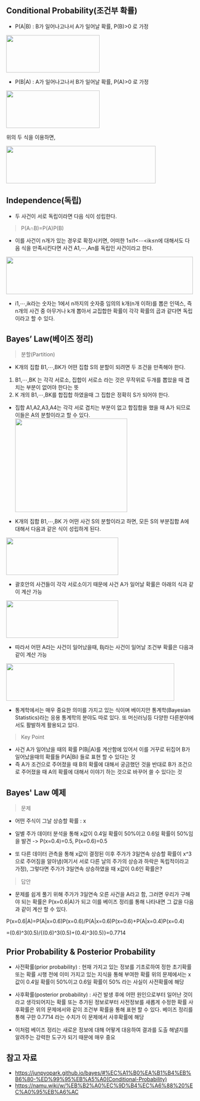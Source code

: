 
Conditional Probability(조건부 확률)
---------------

- P(A|B) : B가 일어나고나서 A가 일어날 확률, P(B)>0 로 가정 

<img src="/bayes1.jpg" width="250px" height="100px" ></img><br/>

- P(B|A) : A가 일어나고나서 B가 일어날 확률, P(A)>0 로 가정

<img src="/bayes2.jpg" width="250px" height="100px" ></img><br/>

위의 두 식을 이용하면,

<img src="/bayes3.jpg" width="400px" height="100px" ></img><br/>


Independence(독립)
----------------
- 두 사건이 서로 독립이라면 다음 식이 성립한다.

> P(A∩B)=P(A)P(B)
 
- 이를 사건이 n개가 있는 경우로 확장시키면,
어떠한 1≤i1<⋯<ik≤n에 대해서도 다음 식을 만족시킨다면 사건 A1,⋯,An를 독립인 사건이라고 한다.

<img src="/bayes4.jpg" width="500px" height="100px" ></img><br/>

- i1,⋯,ik라는 숫자는 1에서 n까지의 숫자중 임의의 k개(n개 이하)를 뽑은 인덱스, 즉 n개의 사건 중 아무거나 k개 뽑아서 교집합한 확률이 각각 확률의 곱과 같다면 독립이라고 할 수 있다.
 

Bayes’ Law(베이즈 정리)
--------------

> 분할(Partition)
- K개의 집합 B1,⋯,BK가 어떤 집합 S의 분할이 되려면 두 조건을 만족해야 한다.
 1. B1,⋯,BK  는 각각 서로소, 집합이 서로소 라는 것은 무작위로 두개를 뽑았을 때 겹치는 부분이 없어야 한다는 뜻
 2. K 개의  B1,⋯,BK를 합집합 하였을때 그 집합은 정확히 S가 되어야 한다. 
 
- 집합 A1,A2,A3,A4는 각각 서로 겹치는 부분이 없고 합집합을 했을 때  A가 되므로 이들은 A의 분할이라고 할 수 있다.
<img src="/bayes5.jpg" width="300px" height="250px" ></img><br/>

- K개의 집합 B1,⋯,BK 가 어떤 사건 S의 분할이라고 하면, 모든 S의 부분집합 A에 대해서 다음과 같은 식이 성립하게 된다. 

<img src="/bayes6.jpg" width="300px" height="100px" ></img><br/>
 
- 괄호안의 사건들이 각각 서로소이기 때문에 사건 A가 일어날 확률은 아래의 식과 같이 계산 가능

<img src="/bayes7.jpg" width="300px" height="100px" ></img><br/>
 
- 따라서 어떤 A라는 사건이 일어났을때, Bj라는 사건이 일어날 조건부 확률은 다음과 같이 계산 가능

<img src="/bayes8.jpg" width="450px" height="100px" ></img><br/>

- 통계학에서는 매우 중요한 의미를 가지고 있는 식이며 베이지안 통계학(Bayesian Statistics)라는 응용 통계학의 분야도 따로 있다. 또 머신러닝등 다양한 다른분야에서도 활발하게 활용되고 있다.

> Key Point

- 사건 A가 일어났을 때의 확률 P(Bj|A)를 계산함에 있어서 이를 거꾸로 뒤집어 B가 일어났을때의 확률들 P(A|Bi) 들로 표현 할 수 있다는 것
- 즉 A가 조건으로 주어졌을 때 B의 확률에 대해서 궁금했던 것을 반대로 B가 조건으로 주어졌을 때 A의 확률에 대해서 이야기 하는 것으로 바꾸어 쓸 수 있다는 것

Bayes' Law 예제
-------------
> 문제
- 어떤 주식이 그날 상승할 확률 : x
- 일별 주가 데이터 분석을 통해 x값이 0.4일 확률이 50%이고 0.6일 확률이 50%임을 발견 -> P(x=0.4)=0.5, P(x=0.6)=0.5
 
- 또 다른 데이터 관측을 통해 x값이 결정된 이후 주가가 3일연속 상승할 확률이 x^3으로 주어짐을 알아냄(여기서 서로 다른 날의 주가의 상승과 하락은 독립적이라고 가정), 그렇다면 주가가 3일연속 상승하였을 때 x값이 0.6인 확률은?

> 답안
- 문제를 쉽게 풀기 위해 주가가 3일연속 오른 사건을 A라고 함, 그러면 우리가 구해야 되는 확률은 P(x=0.6|A)가 되고 이를 베이즈 정리를 통해 나타내면 그 값을 다음과 같이 계산 할 수 있다.

P(x=0.6|A)=P(A|x=0.6)P(x=0.6)/P(A|x=0.6)P(x=0.6)+P(A|x=0.4)P(x=0.4)
 
=(0.6)^3(0.5)/{(0.6)^3(0.5)+(0.4)^3(0.5)}=0.7714


Prior Probability & Posterior Probability
-----------------
- 사전확률(prior probability) : 현재 가지고 있는 정보를 기초로하여 정한 초기확률 또는 확률 시행 전에 이미 가지고 있는 지식을 통해 부여한 확률
위의 문제에서는 x값이 0.4일 확률이 50%이고 0.6일 확률이 50% 라는 사실이 사전확률에 해당

- 사후확률(posterior probability) : 사건 발생 후에 어떤 원인으로부터 일어난 것이라고 생각되어지는 확률 또는 추가된 정보로부터 사전정보를 새롭게 수정한 확률
사후확률은 위의 문제에서와 같이 조건부 확률을 통해 표현 할 수 있다. 베이즈 정리를 통해 구한 0.7714 라는 수치가 이 문제에서 사후확률에 해당

- 이처럼 베이즈 정리는 새로운 정보에 대해 어떻게 대응하여 결과를 도출 해낼지를 알려주는 강력한 도구가 되기 때문에 매우 중요


참고 자료
-------- 
- https://junpyopark.github.io/bayes/#%EC%A1%B0%EA%B1%B4%EB%B6%80-%ED%99%95%EB%A5%A0(Conditional-Probability)
- https://namu.wiki/w/%EB%B2%A0%EC%9D%B4%EC%A6%88%20%EC%A0%95%EB%A6%AC
